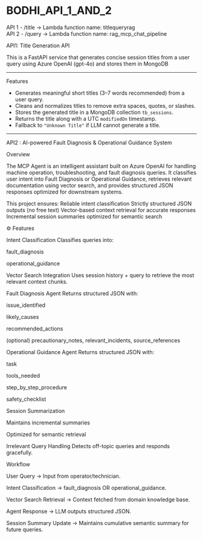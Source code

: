# BODHI_API_1_AND_2

API 1 - /title → Lambda function name: titlequeryrag  
API 2 - /query → Lambda function name: rag_mcp_chat_pipeline


API1:
Title Generation API

This is a FastAPI service that generates concise session titles from a user query using Azure OpenAI (gpt-4o) and stores them in MongoDB

---

Features

- Generates meaningful short titles (3–7 words recommended) from a user query.
- Cleans and normalizes titles to remove extra spaces, quotes, or slashes.
- Stores the generated title in a MongoDB collection `tb_sessions`.
- Returns the title along with a UTC `modifiedOn` timestamp.
- Fallback to `"Unknown Title"` if LLM cannot generate a title.

---

API2 :
AI-powered Fault Diagnosis & Operational Guidance System

 Overview

The MCP Agent is an intelligent assistant built on Azure OpenAI for handling machine operation, troubleshooting, and fault diagnosis queries.
It classifies user intent into Fault Diagnosis or Operational Guidance, retrieves relevant documentation using vector search, and provides structured JSON responses optimized for downstream systems.

This project ensures:
 Reliable intent classification
 Strictly structured JSON outputs (no free text)
Vector-based context retrieval for accurate responses
Incremental session summaries optimized for semantic search

⚙️ Features

Intent Classification
Classifies queries into:

fault_diagnosis

operational_guidance

Vector Search Integration
Uses session history + query to retrieve the most relevant context chunks.

Fault Diagnosis Agent
Returns structured JSON with:

issue_identified

likely_causes

recommended_actions

(optional) precautionary_notes, relevant_incidents, source_references

Operational Guidance Agent
Returns structured JSON with:

task

tools_needed

step_by_step_procedure

safety_checklist

Session Summarization

Maintains incremental summaries

Optimized for semantic retrieval

Irrelevant Query Handling
Detects off-topic queries and responds gracefully.

Workflow

User Query →
Input from operator/technician.

Intent Classification →
fault_diagnosis OR operational_guidance.

Vector Search Retrieval →
Context fetched from domain knowledge base.

Agent Response →
LLM outputs structured JSON.

Session Summary Update →
Maintains cumulative semantic summary for future queries.